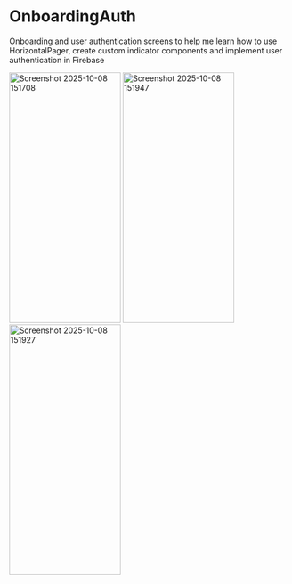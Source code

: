 # OnboardingAuth
Onboarding and user authentication screens to help me learn how to use HorizontalPager, create custom indicator components and implement user authentication in Firebase <br>

<img width="200" height="450" alt="Screenshot 2025-10-08 151708" src="https://github.com/user-attachments/assets/85ff6af9-1a25-4f72-8742-8ae7e06e8ca8" />
<img width="200" height="450" alt="Screenshot 2025-10-08 151947" src="https://github.com/user-attachments/assets/b3725b8e-7635-4493-9e21-46e910377aff" />
<img width="200" height="450" alt="Screenshot 2025-10-08 151927" src="https://github.com/user-attachments/assets/db1b6018-3552-4eea-bcb5-35f27d360398" />
